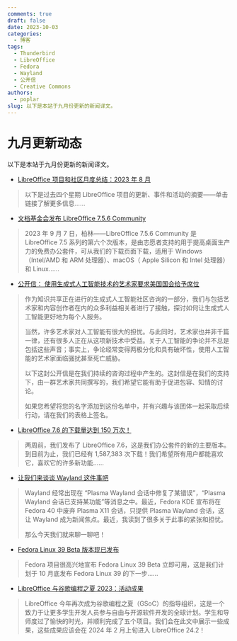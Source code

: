 ```yaml
---
comments: true
draft: false 
date: 2023-10-03 
categories:
  - 博客
tags:
  - Thunderbird
  - LibreOffice
  - Fedora
  - Wayland
  - 公开信
  - Creative Commons
authors: 
  - poplar
slug: 以下是本站于九月份更新的新闻译文。
---
```


# 九月更新动态

以下是本站于九月份更新的新闻译文。

- [LibreOffice 项目和社区月度总结：2023 年 8 月](./../../translation/tdf-2023-08-recap.md)

> 以下是过去四个星期 LibreOffice 项目的更新、事件和活动的摘要——单击链接了解更多信息……

- [文档基金会发布 LibreOffice 7.5.6 Community](./../../translation/tdf-libreoffice7.5.6-released.md)

> 2023 年 9 月 7 日，柏林——LibreOffice 7.5.6 Community 是 LibreOffice 7.5 系列的第六个次版本，是由志愿者支持的用于提高桌面生产力的免费办公套件，可从我们的下载页面下载，适用于 Windows（Intel/AMD 和 ARM 处理器）、macOS（ Apple Silicon 和 Intel 处理器）和 Linux……

- [公开信： 使用生成式人工智能技术的艺术家要求美国国会给予席位](./../../translation/open-letter-cc-gai.md)

> 作为知识共享正在进行的生成式人工智能社区咨询的一部分，我们与包括艺术家和内容创作者在内的众多利益相关者进行了接触，探讨如何让生成式人工智能更好地为每个人服务。
>
>当然，许多艺术家对人工智能有很大的担忧。与此同时，艺术家也并非千篇一律，还有很多人正在从这项新技术中受益。关于人工智能的争论并不总是包括这些声音；事实上，争论经常变得两极分化和具有破坏性，使用人工智能的艺术家面临骚扰甚至死亡威胁。
>
>以下这封公开信是在我们持续的咨询过程中产生的。这封信是在我们的支持下，由一群艺术家共同撰写的，我们希望它能有助于促进包容、知情的讨论。
>
>如果您希望将您的名字添加到这份名单中，并有兴趣与该团体一起采取后续行动，请在我们的表格上签名。

- [LibreOffice 7.6 的下载量达到 150 万次！](./../../translation/tdf-1.5million.md)

> 两周前，我们发布了 LibreOffice 7.6，这是我们办公套件的新的主要版本。到目前为止，我们已经有 1,587,383 次下载！我们希望所有用户都能喜欢它，喜欢它的许多新功能……

- [让我们来谈谈 Wayland 这件事吧](./../../translation/kde-wayland.md)

> Wayland 经常出现在 “Plasma Wayland 会话中修复了某错误”，“Plasma Wayland 会话已支持某功能”等消息之中。最近，Fedora KDE 宣布将在 Fedora 40 中废弃 Plasma X11 会话，只提供 Plasma Wayland 会话，这让 Wayland 成为新闻焦点。最近，我读到了很多关于此事的紧张和担忧。
>
>那么今天我们就来聊一聊吧！

- [Fedora Linux 39 Beta 版本现已发布](./../../translation/fedora39-beta-released.md)

> Fedora 项目很高兴地宣布 Fedora Linux 39 Beta 立即可用，这是我们计划于 10 月底发布 Fedora Linux 39 的下一步……

- [LibreOffice 与谷歌编程之夏 2023：活动成果](./../../translation/tdf-gsoc-2023.md)

> LibreOffice 今年再次成为谷歌编程之夏（GSoC）的指导组织，这是一个致力于让更多学生开发人员参与自由与开源软件开发的全球计划。学生和导师度过了愉快的时光，并顺利完成了五个项目。我们会在此文中展示一些成果，这些成果应该会在 2024 年 2 月上旬进入 LibreOffice 24.2！